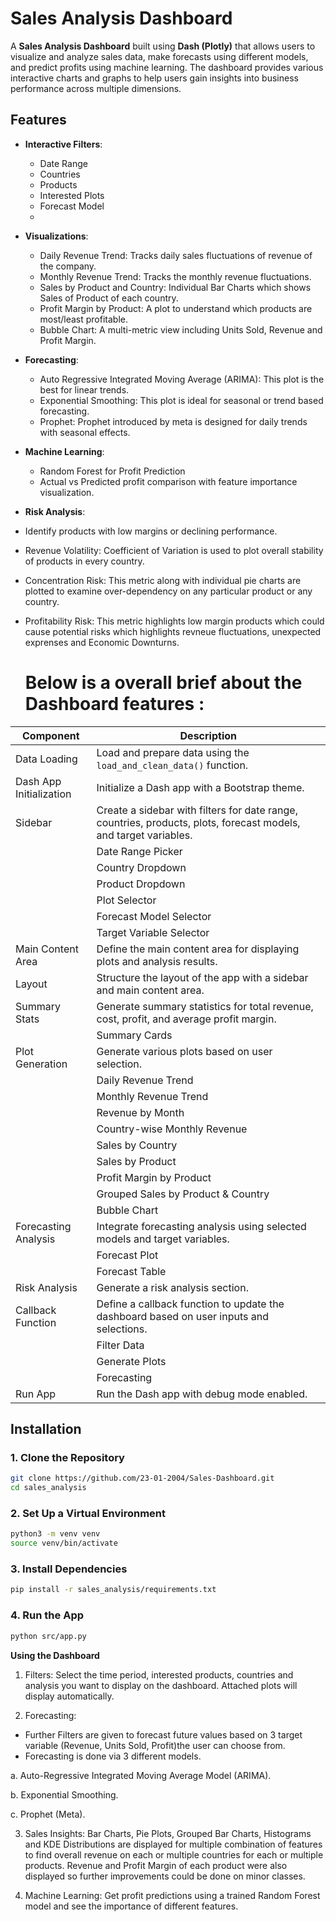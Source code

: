# Sales Analysis Dashboard

A **Sales Analysis Dashboard** built using **Dash (Plotly)** that allows users to visualize and analyze sales data, make forecasts using different models, and predict profits using machine learning. The dashboard provides various interactive charts and graphs to help users gain insights into business performance across multiple dimensions.

## Features

- **Interactive Filters**: 
  - Date Range
  - Countries
  - Products
  - Interested Plots
  - Forecast Model
  - 
- **Visualizations**:
  - Daily Revenue Trend: Tracks daily sales fluctuations of revenue of the company. 
  -  Monthly Revenue Trend: Tracks the monthly revenue fluctuations. 
  - Sales by Product and Country: Individual Bar Charts which shows Sales of Product of each country. 
  - Profit Margin by Product: A plot to understand which products are most/least profitable. 
  - Bubble Chart: A multi-metric view including Units Sold, Revenue and Profit Margin. 
- **Forecasting**:
  - Auto Regressive Integrated Moving Average (ARIMA): This plot is the best for linear trends.
  - Exponential Smoothing: This plot is ideal for seasonal or trend based forecasting.
  - Prophet: Prophet introduced by meta is designed for daily trends with seasonal effects. 
- **Machine Learning**:
  - Random Forest for Profit Prediction
  - Actual vs Predicted profit comparison with feature importance visualization.
- **Risk Analysis**: 
- Identify products with low margins or declining performance.
- Revenue Volatility: Coefficient of Variation is used to plot overall stability of products in every country.
- Concentration Risk: This metric along with individual pie charts are plotted to examine over-dependency on any particular product or any country.
- Profitability Risk: This metric highlights low margin products which could cause potential risks which highlights revneue fluctuations, unexpected exprenses and Economic Downturns.

  # Below is a overall brief about the Dashboard features :

 | **Component** | **Description** |
|---------------|----------------|
| Data Loading | Load and prepare data using the `load_and_clean_data()` function. |
| Dash App Initialization | Initialize a Dash app with a Bootstrap theme. |
| Sidebar | Create a sidebar with filters for date range, countries, products, plots, forecast models, and target variables. |
| | Date Range Picker | Allow users to select a date range for filtering data. |
| | Country Dropdown | Dropdown to select countries for filtering data. |
| | Product Dropdown | Dropdown to select products for filtering data. |
| | Plot Selector | Dropdown to select which plots to display. |
| | Forecast Model Selector | Dropdown to select the forecasting model (ARIMA, Exponential Smoothing, Prophet). |
| | Target Variable Selector | Dropdown to select the target variable for forecasting (Units Sold, Revenue, Profit). |
| Main Content Area | Define the main content area for displaying plots and analysis results. |
| Layout | Structure the layout of the app with a sidebar and main content area. |
| Summary Stats | Generate summary statistics for total revenue, cost, profit, and average profit margin. |
| | Summary Cards | Create cards to display summary statistics. |
| Plot Generation | Generate various plots based on user selection. |
| | Daily Revenue Trend | Line plot showing daily revenue fluctuations over time. |
| | Monthly Revenue Trend | Line plot showing aggregated monthly revenue trend. |
| | Revenue by Month | Bar plot showing average revenue per month across all years. |
| | Country-wise Monthly Revenue | Line plot showing monthly revenue by country. |
| | Sales by Country | Bar plot showing total revenue generated per country. |
| | Sales by Product | Bar plot showing total revenue per product type. |
| | Profit Margin by Product | Bar plot showing average profit margin per product. |
| | Grouped Sales by Product & Country | Grouped bar plot visualizing sales per product in each country. |
| | Bubble Chart | Bubble chart showing profit margin vs units sold vs revenue. |
| Forecasting Analysis | Integrate forecasting analysis using selected models and target variables. |
| | Forecast Plot | Plot showing actual data in blue and forecasted data in red. |
| | Forecast Table | Table displaying forecasted data. |
| Risk Analysis | Generate a risk analysis section. |
| Callback Function | Define a callback function to update the dashboard based on user inputs and selections. |
| | Filter Data | Filter data based on selected date range, countries, and products. |
| | Generate Plots | Generate selected plots based on user input. |
| | Forecasting | Perform forecasting using the selected model and target variable, and display the results. |
| Run App | Run the Dash app with debug mode enabled. |


## Installation

### 1. Clone the Repository

```bash
git clone https://github.com/23-01-2004/Sales-Dashboard.git
cd sales_analysis
```
### 2. Set Up a Virtual Environment

```bash
python3 -m venv venv
source venv/bin/activate
```
### 3. Install Dependencies

```bash
pip install -r sales_analysis/requirements.txt
```
### 4. Run the App

```bash
python src/app.py
```

**Using the Dashboard**
1. Filters: Select the time period, interested products, countries and analysis you want to display on the dashboard. Attached plots will display automatically. 

2. Forecasting:
 - Further Filters are given to forecast future values based on 3 target variable (Revenue, Units Sold, Profit)the user can choose from.
 - Forecasting is done via 3 different models. 
   
a. Auto-Regressive Integrated Moving Average Model (ARIMA).

b. Exponential Smoothing.

c. Prophet (Meta). 


3. Sales Insights: Bar Charts, Pie Plots, Grouped Bar Charts, Histograms and KDE Distributions are displayed for multiple combination of features to find overall revenue on each or multiple countries for each or multiple products. Revenue and Profit Margin of each product were also displayed so further improvements could be done on minor classes. 

4. Machine Learning: Get profit predictions using a trained Random Forest model and see the importance of different features.


